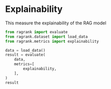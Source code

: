 # Explainability

This measure the explainability of the RAG model

```python 
from ragrank import evaluate
from ragrank.dataset import load_data
from ragrank.metrics import explainability

data = load_data()
result = evaluate(
    data,
    metrics=[
        explainability,
    ],
)
result
```